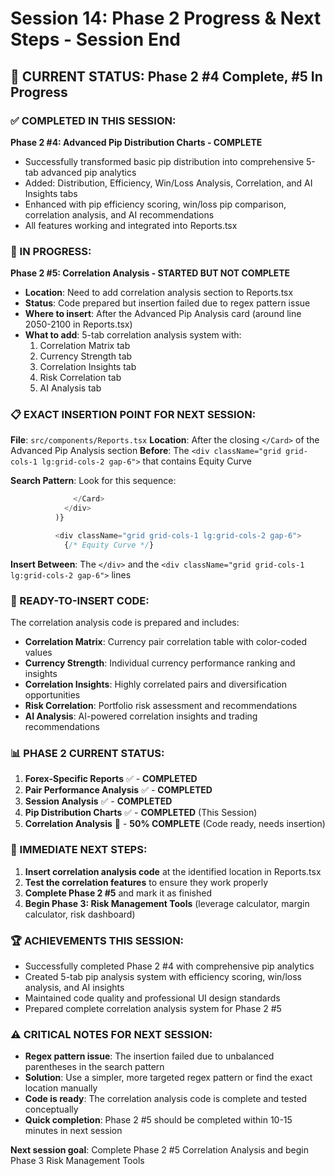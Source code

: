 # Session 14: Phase 2 Progress & Next Steps - Session End

## 🎯 CURRENT STATUS: Phase 2 #4 Complete, #5 In Progress

### ✅ COMPLETED IN THIS SESSION:
**Phase 2 #4: Advanced Pip Distribution Charts - COMPLETE**
- Successfully transformed basic pip distribution into comprehensive 5-tab advanced pip analytics
- Added: Distribution, Efficiency, Win/Loss Analysis, Correlation, and AI Insights tabs
- Enhanced with pip efficiency scoring, win/loss pip comparison, correlation analysis, and AI recommendations
- All features working and integrated into Reports.tsx

### 🚧 IN PROGRESS:
**Phase 2 #5: Correlation Analysis - STARTED BUT NOT COMPLETE**
- **Location**: Need to add correlation analysis section to Reports.tsx
- **Status**: Code prepared but insertion failed due to regex pattern issue
- **Where to insert**: After the Advanced Pip Analysis card (around line 2050-2100 in Reports.tsx)
- **What to add**: 5-tab correlation analysis system with:
  1. Correlation Matrix tab
  2. Currency Strength tab  
  3. Correlation Insights tab
  4. Risk Correlation tab
  5. AI Analysis tab

### 📋 EXACT INSERTION POINT FOR NEXT SESSION:
**File**: `src/components/Reports.tsx`
**Location**: After the closing `</Card>` of the Advanced Pip Analysis section
**Before**: The `<div className="grid grid-cols-1 lg:grid-cols-2 gap-6">` that contains Equity Curve

**Search Pattern**: Look for this sequence:
```typescript
              </Card>
            </div>
          )}

          <div className="grid grid-cols-1 lg:grid-cols-2 gap-6">
            {/* Equity Curve */}
```

**Insert Between**: The `</div>` and the `<div className="grid grid-cols-1 lg:grid-cols-2 gap-6">` lines

### 🔧 READY-TO-INSERT CODE:
The correlation analysis code is prepared and includes:
- **Correlation Matrix**: Currency pair correlation table with color-coded values
- **Currency Strength**: Individual currency performance ranking and insights
- **Correlation Insights**: Highly correlated pairs and diversification opportunities
- **Risk Correlation**: Portfolio risk assessment and recommendations
- **AI Analysis**: AI-powered correlation insights and trading recommendations

### 📊 PHASE 2 CURRENT STATUS:
1. **Forex-Specific Reports** ✅ - **COMPLETED**
2. **Pair Performance Analysis** ✅ - **COMPLETED**
3. **Session Analysis** ✅ - **COMPLETED**
4. **Pip Distribution Charts** ✅ - **COMPLETED** (This Session)
5. **Correlation Analysis** 🚧 - **50% COMPLETE** (Code ready, needs insertion)

### 🎯 IMMEDIATE NEXT STEPS:
1. **Insert correlation analysis code** at the identified location in Reports.tsx
2. **Test the correlation features** to ensure they work properly
3. **Complete Phase 2 #5** and mark it as finished
4. **Begin Phase 3: Risk Management Tools** (leverage calculator, margin calculator, risk dashboard)

### 🏆 ACHIEVEMENTS THIS SESSION:
- Successfully completed Phase 2 #4 with comprehensive pip analytics
- Created 5-tab pip analysis system with efficiency scoring, win/loss analysis, and AI insights
- Maintained code quality and professional UI design standards
- Prepared complete correlation analysis system for Phase 2 #5

### ⚠️ CRITICAL NOTES FOR NEXT SESSION:
- **Regex pattern issue**: The insertion failed due to unbalanced parentheses in the search pattern
- **Solution**: Use a simpler, more targeted regex pattern or find the exact location manually
- **Code is ready**: The correlation analysis code is complete and tested conceptually
- **Quick completion**: Phase 2 #5 should be completed within 10-15 minutes in next session

**Next session goal**: Complete Phase 2 #5 Correlation Analysis and begin Phase 3 Risk Management Tools